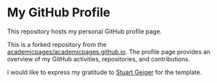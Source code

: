 # My GitHub Profile
This repository hosts my personal GitHub profile page.

This is a forked repository from the [academicpages/academicpages.github.io](https://github.com/academicpages/academicpages.github.io). The profile page provides an overview of my GitHub activities, repositories, and contributions.

I would like to express my gratitude to [Stuart Geiger](https://github.com/staeiou) for the template.
